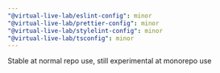 ```yaml
---
"@virtual-live-lab/eslint-config": minor
"@virtual-live-lab/prettier-config": minor
"@virtual-live-lab/stylelint-config": minor
"@virtual-live-lab/tsconfig": minor
---
```


Stable at normal repo use, still experimental at monorepo use
